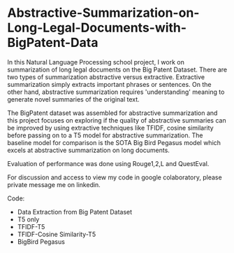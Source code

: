 # Abstractive-Summarization-on-Long-Legal-Documents-with-BigPatent-Data


In this Natural Language Processing school project, I work on summarization of long legal documents on the Big Patent Dataset. 
There are two types of summarization abstractive versus extractive. Extractive summarization simply extracts important phrases or sentences. On the other hand, abstractive summarization requires 'understanding' meaning to generate novel summaries of the original text. 

The BigPatent dataset was assembled for abstractive summarization and this project focuses on exploring if the quality of abstractive summaries can be improved by using extractive techniques like TFIDF, cosine similarity before passing on to a T5 model for abstractive summarization.
The baseline model for comparison is the SOTA Big Bird Pegasus model which excels at abstractive summarization on long documents.

Evaluation of performance was done using Rouge1,2,L and QuestEval.

For discussion and access to view my code in google colaboratory, please private message me on linkedin.

Code:
- Data Extraction from Big Patent Dataset
- T5 only 
- TFIDF-T5
- TFIDF-Cosine Similarity-T5
- BigBird Pegasus
